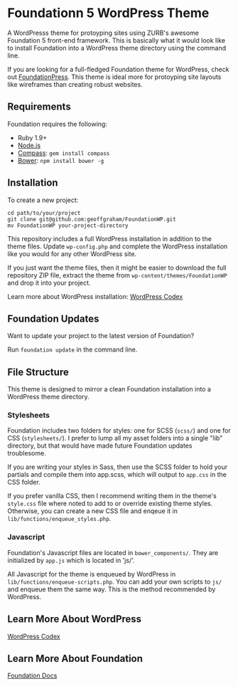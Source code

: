 # Foundationn 5 WordPress Theme

A WordPresss theme for protoyping sites using ZURB's awesome Foundation 5 front-end framework. This is basically what it would look like to install Foundation into a WordPress theme directory using the command line.

If you are looking for a full-fledged Foundation theme for WordPress, check out [FoundationPress](https://github.com/olefredrik/foundationpress). This theme is ideal more for protoyping site layouts like wireframes than creating robust websites.

## Requirements

Foundation requires the following:

  * Ruby 1.9+
  * [Node.js](http://nodejs.org)
  * [Compass](http://compass-style.org/): `gem install compass`
  * [Bower](http://bower.io): `npm install bower -g`

## Installation

To create a new project:

```
cd path/to/your/project
git clone git@github.com:geoffgraham/FoundationWP.git
mv FoundationWP your-project-directory
```

This repository includes a full WordPress installation in addition to the theme files. Update `wp-config.php` and complete the WordPress installation like you would for any other WordPress site.

If you just want the theme files, then it might be easier to download the full repository ZIP file, extract the theme from `wp-content/themes/FoundationWP` and drop it into your project.

Learn more about WordPress installation: 
[WordPress Codex](http://codex.wordpress.org/Installing_WordPress#Famous_5-Minute_Install)

## Foundation Updates

Want to update your project to the latest version of Foundation?

Run `foundation update` in the command line.

## File Structure

This theme is designed to mirror a clean Foundation installation into a WordPress theme directory.

### Stylesheets

Foundation includes two folders for styles: one for SCSS (`scss/`) and one for CSS (`stylesheets/`). I prefer to lump all my asset folders into a single "lib" directory, but that would have made future Foundation updates troublesome.

If you are writing your styles in Sass, then use the SCSS folder to hold your partials and compile them into app.scss, which will output to `app.css` in the CSS folder.

If you prefer vanilla CSS, then I recommend writing them in the theme's `style.css` file where noted to add to or override existing theme styles. Otherwise, you can create a new CSS file and enqeue it in `lib/functions/enqueue_styles.php`.

### Javascript

Foundation's Javascript files are located in `bower_components/`. They are initialized by `app.js` which is located in 'js/'.

All Javascript for the theme is enqueued by WordPress in `lib/functions/enqueue-scripts.php`. You can add your own scripts to `js/` and enqueue them the same way. This is the method recommended by WordPress.

## Learn More About WordPress

[WordPress Codex](http://codex.wordpress.org)

## Learn More About Foundation

[Foundation Docs](http://foundation.zurb.com/docs)